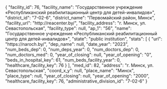 {
    "facility_id": 76,
    "facility_name": "Государственное учреждение «Республиканский реабилитационный центр для детей-инвалидов»",
    "district_id": "7-02-6",
    "district_name": "Первомайский район, Минск",
    "facility_url": "http:\/\/reacenter.by\/",
    "facility_address": "г. Минск, ул. Севастопольская",
    "facility_type": null,
    "ap_1": "56",
    "name": "Государственное учреждение «Республиканский реабилитационный центр для детей-инвалидов»",
    "state": "public institution",
    "stats": [
        {
            "url": "https:\/\/naroch.by\/",
            "dep_name": null,
            "date_year": "2023",
            "num_beds_dep": 0,
            "num_deps_year": 0,
            "num_doctors_dep": 0,
            "num_doctors_med": 0,
            "year_of_closing": null,
            "year_of_opening": "0",
            "beds_in_hospital_key": 61,
            "num_beds_facility_year": 0,
            "healthcare_facility_key": 76
        }
    ],
    "med_id": 82,
    "address": "г. Минск, ул. Севастопольская",
    "coord_x_y": null,
    "place_name": "Минск",
    "place_type": null,
    "year_of_closing": null,
    "year_of_opening": "2000",
    "healthcare_facility_key": 76,
    "administrative_division_id": "7-02-6"
}